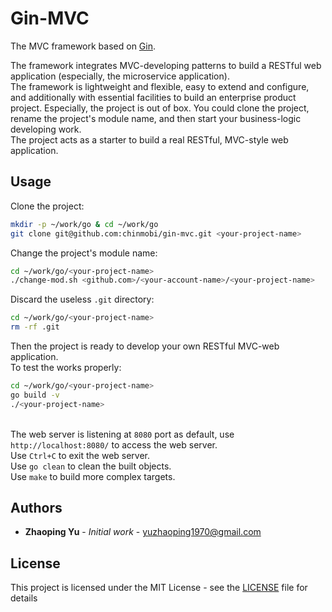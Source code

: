 # Gin-MVC
The MVC framework based on [Gin](https://github.com/gin-gonic/gin).

The framework integrates MVC-developing patterns to build a RESTful web application (especially, the microservice application).
<br/>The framework is lightweight and flexible, easy to extend and configure, and additionally with essential facilities to build an enterprise product project. Especially, the project is out of box. You could clone the project, rename the project's module name, and then start your business-logic developing work.
<br/>The project acts as a starter to build a real RESTful, MVC-style web application.

## Usage

Clone the project:

```sh
mkdir -p ~/work/go & cd ~/work/go
git clone git@github.com:chinmobi/gin-mvc.git <your-project-name>

```

Change the project's module name:

```sh
cd ~/work/go/<your-project-name>
./change-mod.sh <github.com>/<your-account-name>/<your-project-name>
```

Discard the useless `.git` directory:

```sh
cd ~/work/go/<your-project-name>
rm -rf .git
```

Then the project is ready to develop your own RESTful MVC-web application.
<br/>To test the works properly:

```sh
cd ~/work/go/<your-project-name>
go build -v
./<your-project-name>
```
<br/>The web server is listening at `8080` port as default, use `http://localhost:8080/` to access the web server.
<br/>Use `Ctrl+C` to exit the web server.
<br/>Use `go clean` to clean the built objects.
<br/>Use `make` to build more complex targets.


## Authors

* **Zhaoping Yu** - *Initial work* - yuzhaoping1970@gmail.com

## License

This project is licensed under the MIT License - see the [LICENSE](LICENSE) file for details
